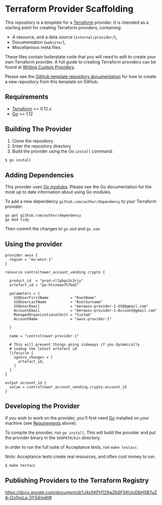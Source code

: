Terraform Provider Scaffolding
==================

This repository is a *template* for a [Terraform](https://www.terraform.io) provider. It is intended as a starting point for creating Terraform providers, containing:

 - A resource, and a data source (`internal/provider/`),
 - Documentation (`website/`),
 - Miscellanious meta files.
 
These files contain boilerplate code that you will need to edit to create your own Terraform provider. A full guide to creating Terraform providers can be found at [Writing Custom Providers](https://www.terraform.io/docs/extend/writing-custom-providers.html).

Please see the [GitHub template repository documentation](https://help.github.com/en/github/creating-cloning-and-archiving-repositories/creating-a-repository-from-a-template) for how to create a new repository from this template on GitHub.


Requirements
------------

-	[Terraform](https://www.terraform.io/downloads.html) >= 0.12.x
-	[Go](https://golang.org/doc/install) >= 1.12

Building The Provider
---------------------

1. Clone the repository
1. Enter the repository directory
1. Build the provider using the Go `install` command: 
```sh
$ go install
```

Adding Dependencies
---------------------

This provider uses [Go modules](https://github.com/golang/go/wiki/Modules).
Please see the Go documentation for the most up to date information about using Go modules.

To add a new dependency `github.com/author/dependency` to your Terraform provider:

```
go get github.com/author/dependency
go mod tidy
```

Then commit the changes to `go.mod` and `go.sum`.


Using the provider
----------------------

```hcl
provider awsx {
  region = "eu-west-1"
}

resource controltower_account_vending crypto {

  product_id  = "prod-nl7pbqs2n3rjy"
  artefact_id = "pa-htxzmae7h7bd2"

  parameters = {
    SSOUserFirstName          = "RootName"
    SSOUserLastName           = "RootSurname"
    SSOUserEmail              = "me+awsx-provider-1-SSO@gmail.com"
    AccountEmail              = "me+awsx-provider-1-Account@gmail.com"
    ManagedOrganizationalUnit = "Custom"
    AccountName               = "awsx-provider-1"

  }

  name = "controltower-provider-1"

  # This will prevent things going sideways if you dynamically 
  # lookup the latest artefact id
  lifecycle {
    ignore_changes = [
      artefact_id,
    ]
  }
}

output account_id {
  value = controltower_account_vending.crypto.account_id
}
```

Developing the Provider
---------------------------

If you wish to work on the provider, you'll first need [Go](http://www.golang.org) installed on your machine (see [Requirements](#requirements) above).

To compile the provider, run `go install`. This will build the provider and put the provider binary in the `$GOPATH/bin` directory.

In order to run the full suite of Acceptance tests, run `make testacc`.

*Note:* Acceptance tests create real resources, and often cost money to run.

```sh
$ make testacc
```

Publishing Providers to the Terraform Registry
---------------------------
https://docs.google.com/document/d/1J4p5KFH129wZbSF0XUioDbHSB7uZA-l2o1psLa-3YS4/edit#